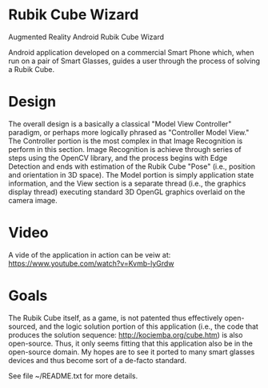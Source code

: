 Rubik Cube Wizard
============

Augmented Reality Android Rubik Cube Wizard

Android application developed on a commercial Smart Phone which, when run on a pair 
of Smart Glasses, guides a user through the process of solving a Rubik Cube.

Design
============
The overall design is a basically a classical "Model View Controller" paradigm, or 
perhaps more logically phrased as "Controller Model View."  The Controller 
portion is the most complex in that Image Recognition is perform in this section.
Image Recognition is achieve through series of steps using the OpenCV library,
and the process begins with Edge Detection and ends with estimation of the Rubik
Cube "Pose" (i.e., position and orientation in 3D space).  The Model portion is 
simply application state information, and the View section is a separate 
thread (i.e., the graphics display thread) executing standard 3D OpenGL graphics
overlaid on the camera image.

Video
============
A vide of the application in action can be veiw at: https://www.youtube.com/watch?v=Kvmb-lyGrdw

Goals
============
The Rubik Cube itself, as a game, is not patented thus effectively open-sourced, and the 
logic solution portion of this application (i.e., the code that produces the solution
sequence: http://kociemba.org/cube.htm) is also open-source.  Thus, it only seems fitting that this 
application also be in the open-source domain.  My hopes are to see it ported to many smart glasses 
devices and thus become sort of a de-facto standard.



See file ~/README.txt for more details.
